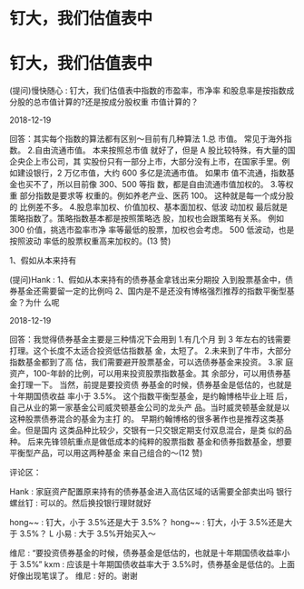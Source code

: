 # 钉大，我们估值表中

# 钉大，我们估值表中

(提问)慢快随心 : 钉大，我们估值表中指数的市盈率，市净率 和股息率是按指数成分股的总市值计算的?还是按成分股权重 市值计算的？

2018-12-19

回答：其实每个指数的算法都有区别～目前有几种算法 1.总 市值。 常见于海外指数。 2.自由流通市值。 本来按照总市值 就好了，但是 A 股比较特殊，有大量的国企央企上市公司，其 实股份只有一部分上市，大部分没有上市，在国家手里。例 如建设银行，2 万亿市值，大约 600 多亿是流通市值。 如果市 值不流通，指数基金也买不了，所以目前像 300、500 等指 数，都是自由流通市值加权的。 3.等权重 部分指数是要求等 权重的。例如养老产业、医药 100。 这种就是每一个成分股的 比例差不多。 4.股息率加权、价值加权、基本面加权、低波 动加权 最后就是策略指数了。策略指数基本都是按照策略选 股，加权也会跟策略有关系。 例如 300 价值，挑选市盈率市净 率等最低的股票，加权也会考虑。 500 低波动，也是按照波动 率低的股票权重高来加权的。(13 赞)

1、假如从本来持有

(提问)Hank : 1、假如从本来持有的债券基金拿钱出来分期投 入到股票基金中，债券基金还需要留一定的比例吗 2、国内是不是还没有博格强烈推荐的指数平衡型基金？为什 么呢

2018-12-19

回答：我觉得债券基金主要是三种情况下会用到 1.有几个月 到 3 年左右的钱需要打理。这个长度不太适合投资低估指数基 金，太短了。 2.未来到了牛市，大部分指数基金都到了高 估，我们需要避开股票基金，可以选债券基金来投资。 3.家 庭资产，100-年龄的比例，可以用来投资股票指数基金。其 余部分，可以用债券基金打理一下。 当然，前提是要投资债 券基金的时候，债券基金是低估的，也就是十年期国债收益 率小于 3.5%。 这个指数平衡型基金，是约翰博格毕业上班 后，自己从业的第一家基金公司威灵顿基金公司的龙头产 品。当时威灵顿基金就是以这种股票债券混合的基金为主打 的。 早期约翰博格的很多著作也是推荐这类基金。但是国内 这类品种比较少，交银有一只交银定期支付双息混合，是类 似的品种。 后来先锋领航重点是做低成本的纯粹的股票指数 基金和债券指数基金，想要平衡型产品，可以用这两种基金 来自己组合的～(12 赞)

评论区：

Hank : 家庭资产配置原来持有的债券基金进入高估区域的话需要全部卖出吗 银行螺丝钉 : 可以的。然后换投银行理财就好

hong~~ : 钉大，小于 3.5%还是大于 3.5%？ hong~~ : 钉大，小于 3.5%还是大于 3.5%？ L 小易 : 大于 3.5%开始买入～

维尼 : “要投资债券基金的时候，债券基金是低估的，也就是十年期国债收益率小于 3.5%” kxm : 应该是十年期国债收益率大于 3.5%时，债券基金是低估的。上面好像出现笔误了。 维尼 : 好的。谢谢
